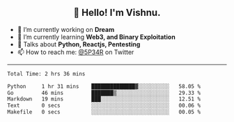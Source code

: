 <h2 align="center">👋 Hello! I'm Vishnu.</h2>


- 🔭 I’m currently working on **Dream**
- 🌱 I’m currently learning **Web3, and Binary Exploitation**
- 💬 Talks about **Python, Reactjs, Pentesting**
- 📫 How to reach me: [@5P34R](https://twitter.com/Vishnu27302693) on Twitter

---
<!--START_SECTION:waka-->

```txt
Total Time: 2 hrs 36 mins

Python     1 hr 31 mins    ██████████████▓░░░░░░░░░░   58.05 %
Go         46 mins         ███████▒░░░░░░░░░░░░░░░░░   29.33 %
Markdown   19 mins         ███░░░░░░░░░░░░░░░░░░░░░░   12.51 %
Text       0 secs          ░░░░░░░░░░░░░░░░░░░░░░░░░   00.06 %
Makefile   0 secs          ░░░░░░░░░░░░░░░░░░░░░░░░░   00.05 %
```

<!--END_SECTION:waka-->
